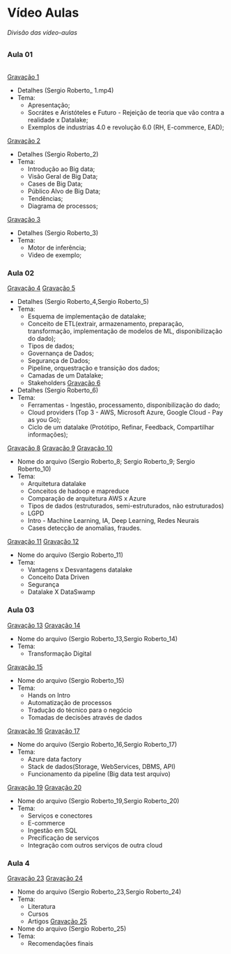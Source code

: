 # Vídeo Aulas

###### _Divisão das vídeo-aulas_

######
###

### Aula 01
######
[Gravação 1](https://www.dropbox.com/274385b0-8d05-499a-947d-ad3f7c00b952)
- Detalhes (Sergio Roberto_ 1.mp4)
- Tema:
    - Apresentação;
    - Socrátes e Aristóteles e Futuro - Rejeição de teoria que vão contra a realidade x Datalake;
    - Exemplos de industrias 4.0 e revolução 6.0 (RH, E-commerce, EAD);


[Gravação 2](https://www.dropbox.com/40c835f6-9ecd-40bf-b95a-199c4f426967)
- Detalhes (Sergio Roberto_2)
- Tema:
    - Introdução ao Big data;
    - Visão Geral de Big Data;
    - Cases de Big Data;
    - Público Alvo de Big Data;
    - Tendências;
    - Diagrama de processos;

[Gravação 3](https://www.dropbox.com/a8098217-d836-4d40-be17-8b5359e66c30)
- Detalhes (Sergio Roberto_3)
- Tema:
    - Motor de inferência;
    - Video de exemplo;


### Aula 02

[Gravação 4](https://www.dropbox.com/fe426633-c8c7-4769-ab70-8609c9d83628)
[Gravação 5](https://www.dropbox.com/736f8f7f-2004-460c-809e-61ff958c45fc)
- Detalhes (Sergio Roberto_4,Sergio Roberto_5)
- Tema:
    - Esquema de implementação de datalake;
    - Conceito de ETL(extrair, armazenamento, preparação, transformação, implementação de modelos de ML, disponibilização do dado);
    - Tipos de dados;
    - Governança de Dados;
    - Segurança de Dados;
    - Pipeline, orquestração e transição dos dados;
    - Camadas de um Datalake;
    - Stakeholders
[Gravação 6](https://www.dropbox.com/3eedbac3-a518-4d55-b871-b5f86e012191)
- Detalhes (Sergio Roberto_6)
- Tema:
    - Ferramentas - Ingestão, processamento, disponibilização do dado;
    - Cloud providers (Top 3 - AWS, Microsoft Azure, Google Cloud - Pay as you Go);
    - Ciclo de um datalake (Protótipo, Refinar, Feedback, Compartilhar informações);

[Gravação 8](https://www.dropbox.com/260e8e8d-0de5-4d4b-b24f-fc2512ff720a)
[Gravação 9](https://www.dropbox.com/f8c6fcc3-55ae-4228-917c-2e9d950a9955)
[Gravação 10](https://www.dropbox.com/5787dff0-003e-48a3-9a93-2da3ea30097f)
- Nome do arquivo (Sergio Roberto_8; Sergio Roberto_9; Sergio Roberto_10)
- Tema:
    - Arquitetura datalake
    - Conceitos de hadoop e mapreduce
    - Comparação de arquitetura AWS x Azure
    - Tipos de dados (estruturados, semi-estruturados, não estruturados)
    - LGPD
    - Intro - Machine Learning, IA, Deep Learning, Redes Neurais
    - Cases detecção de anomalias, fraudes.


[Gravação 11](https://www.dropbox.com/1115f75b-0553-48b7-96a6-2f4d2871509d)
[Gravação 12](https://www.dropbox.com/3b2ed7a0-0218-422c-8f36-357b89848b42)
- Nome do arquivo (Sergio Roberto_11)
- Tema:
    - Vantagens x Desvantagens datalake
    - Conceito Data Driven
    - Segurança
    - Datalake X DataSwamp


### Aula 03
[Gravação 13](https://www.dropbox.com/1115f75b-0553-48b7-96a6-2f4d2871509d)
[Gravação 14](https://www.dropbox.com/3b2ed7a0-0218-422c-8f36-357b89848b42)
- Nome do arquivo (Sergio Roberto_13,Sergio Roberto_14)
- Tema:
    - Transformação Digital

[Gravação 15](https://www.dropbox.com/83ea9874-3272-4281-9367-4ad1aa75160f)
- Nome do arquivo (Sergio Roberto_15)
- Tema:
    - Hands on  Intro
    - Automatização de processos
    - Tradução do técnico para o negócio
    - Tomadas de decisões através de dados

[Gravação 16](https://www.dropbox.com/83ea9874-3272-4281-9367-4ad1aa75160f)
[Gravação 17 ](https://www.dropbox.com/83ea9874-3272-4281-9367-4ad1aa75160f)
- Nome do arquivo (Sergio Roberto_16,Sergio Roberto_17)
- Tema:
    - Azure data factory
    - Stack de dados(Storage, WebServices, DBMS, API)
    - Funcionamento da pipeline (Big data test arquivo)

[Gravação 19](https://www.dropbox.com/f2de38a7-281d-4022-a0ea-dbbe822ce63e)
[Gravação 20](https://www.dropbox.com/08980387-00dd-4225-8508-2acfb12b988f)
- Nome do arquivo (Sergio Roberto_19,Sergio Roberto_20)
- Tema:
    - Serviços e conectores
    - E-commerce
    - Ingestão em SQL
    - Precificação de serviços
    - Integração com outros serviços de outra cloud

### Aula 4
[Gravação 23](https://www.dropbox.com/94434893-6d66-4ac8-8eb1-3ccd55b47c04)
[Gravação 24](https://www.dropbox.com/08980387-00dd-4225-8508-2acfb12b988f)
- Nome do arquivo (Sergio Roberto_23,Sergio Roberto_24)
- Tema:
    - Literatura
    - Cursos
    - Artigos
[Gravação 25](https://www.dropbox.com/08980387-00dd-4225-8508-2acfb12b988f)
- Nome do arquivo (Sergio Roberto_25)
- Tema:
    - Recomendações finais
